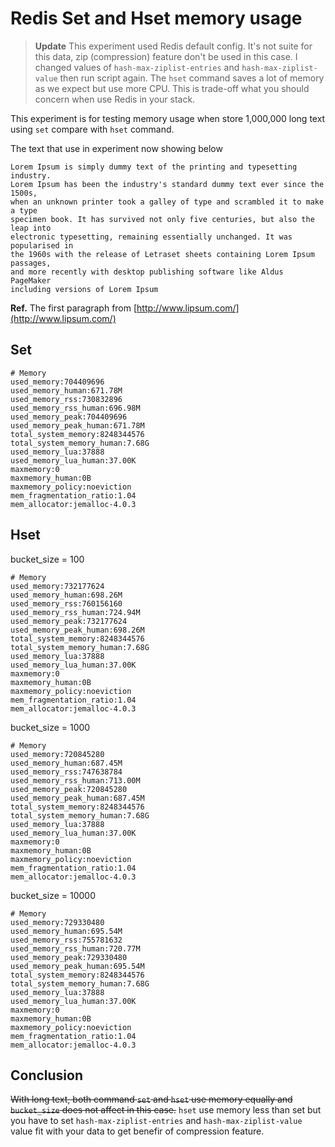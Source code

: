 Redis Set and Hset memory usage
====

> **Update** This experiment used Redis default config. It's not suite for this data, 
zip (compression) feature don't be used in this case. I changed values of `hash-max-ziplist-entries` 
and `hash-max-ziplist-value` then run script again. The `hset` command saves a lot of 
memory as we expect but use more CPU. This is trade-off what you should concern when 
use Redis in your stack.

This experiment is for testing memory usage when  store 1,000,000 long text
using `set` compare with `hset` command.

The text that use in experiment now showing below

```
Lorem Ipsum is simply dummy text of the printing and typesetting industry.
Lorem Ipsum has been the industry's standard dummy text ever since the 1500s,
when an unknown printer took a galley of type and scrambled it to make a type
specimen book. It has survived not only five centuries, but also the leap into
electronic typesetting, remaining essentially unchanged. It was popularised in
the 1960s with the release of Letraset sheets containing Lorem Ipsum passages,
and more recently with desktop publishing software like Aldus PageMaker
including versions of Lorem Ipsum
```

**Ref.** The first paragraph from [http://www.lipsum.com/](http://www.lipsum.com/)

## Set

```
# Memory
used_memory:704409696
used_memory_human:671.78M
used_memory_rss:730832896
used_memory_rss_human:696.98M
used_memory_peak:704409696
used_memory_peak_human:671.78M
total_system_memory:8248344576
total_system_memory_human:7.68G
used_memory_lua:37888
used_memory_lua_human:37.00K
maxmemory:0
maxmemory_human:0B
maxmemory_policy:noeviction
mem_fragmentation_ratio:1.04
mem_allocator:jemalloc-4.0.3
```

## Hset

bucket_size = 100

```
# Memory
used_memory:732177624
used_memory_human:698.26M
used_memory_rss:760156160
used_memory_rss_human:724.94M
used_memory_peak:732177624
used_memory_peak_human:698.26M
total_system_memory:8248344576
total_system_memory_human:7.68G
used_memory_lua:37888
used_memory_lua_human:37.00K
maxmemory:0
maxmemory_human:0B
maxmemory_policy:noeviction
mem_fragmentation_ratio:1.04
mem_allocator:jemalloc-4.0.3
```

bucket_size = 1000

```
# Memory
used_memory:720845280
used_memory_human:687.45M
used_memory_rss:747638784
used_memory_rss_human:713.00M
used_memory_peak:720845280
used_memory_peak_human:687.45M
total_system_memory:8248344576
total_system_memory_human:7.68G
used_memory_lua:37888
used_memory_lua_human:37.00K
maxmemory:0
maxmemory_human:0B
maxmemory_policy:noeviction
mem_fragmentation_ratio:1.04
mem_allocator:jemalloc-4.0.3
```

bucket_size = 10000

```
# Memory
used_memory:729330480
used_memory_human:695.54M
used_memory_rss:755781632
used_memory_rss_human:720.77M
used_memory_peak:729330480
used_memory_peak_human:695.54M
total_system_memory:8248344576
total_system_memory_human:7.68G
used_memory_lua:37888
used_memory_lua_human:37.00K
maxmemory:0
maxmemory_human:0B
maxmemory_policy:noeviction
mem_fragmentation_ratio:1.04
mem_allocator:jemalloc-4.0.3
```

## Conclusion

~~With long text, both command `set` and `hset` use memory equally and `bucket_size`
does not affect in this case.~~ `hset` use memory less than set but you have to set 
`hash-max-ziplist-entries` and `hash-max-ziplist-value` value fit with your data to get
benefir of compression feature.
